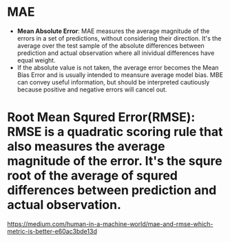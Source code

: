 # MAE
* **Mean Absolute Error**: MAE measures the average magnitude of the errors in a set of predictions, without considering their direction. It's the average over the test sample of the absolute differences between prediction and actual observation where all inividual differences have equal weight.
* If the absolute value is not taken, the average error becomes the Mean Bias Error and is usually intended to meansure average model bias. MBE can convey useful information, but should be interpreted cautiously because positive and negative errors will cancel out.

# Root Mean Squred Error(RMSE): RMSE is a quadratic scoring rule that also measures the average magnitude of the error. It's the squre root of the average of squred differences between prediction and actual observation.


https://medium.com/human-in-a-machine-world/mae-and-rmse-which-metric-is-better-e60ac3bde13d
